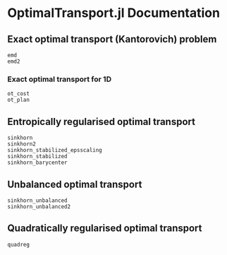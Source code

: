 # OptimalTransport.jl Documentation


## Exact optimal transport (Kantorovich) problem
```@docs
emd
emd2
```

### Exact optimal transport for 1D

```@docs
ot_cost
ot_plan
```

## Entropically regularised optimal transport

```@docs
sinkhorn
sinkhorn2
sinkhorn_stabilized_epsscaling
sinkhorn_stabilized
sinkhorn_barycenter
```

## Unbalanced optimal transport
```@docs
sinkhorn_unbalanced
sinkhorn_unbalanced2
```

## Quadratically regularised optimal transport
```@docs
quadreg
```
